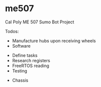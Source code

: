 # me507
Cal Poly ME 507 Sumo Bot Project

Todos:
* Manufacture hubs upon receiving wheels
* Software
 - Define tasks
 - Research registers
 - FreeRTOS reading
 - Testing
* Chassis
